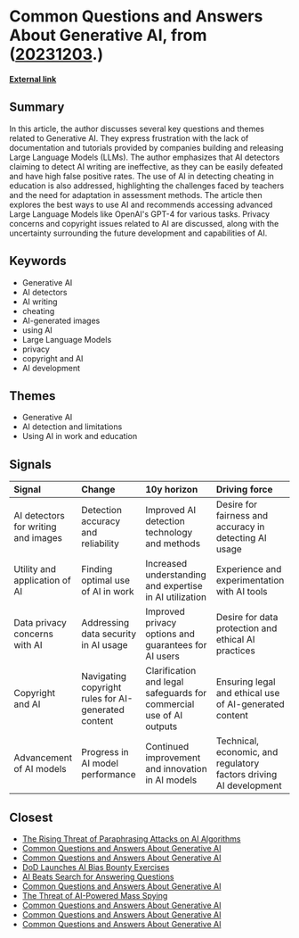 # __Common Questions and Answers About Generative AI__, from ([20231203](https://kghosh.substack.com/p/20231203).)

__[External link](https://www.oneusefulthing.org/p/what-people-ask-me-most-also-some?)__



## Summary

In this article, the author discusses several key questions and themes related to Generative AI. They express frustration with the lack of documentation and tutorials provided by companies building and releasing Large Language Models (LLMs). The author emphasizes that AI detectors claiming to detect AI writing are ineffective, as they can be easily defeated and have high false positive rates. The use of AI in detecting cheating in education is also addressed, highlighting the challenges faced by teachers and the need for adaptation in assessment methods. The article then explores the best ways to use AI and recommends accessing advanced Large Language Models like OpenAI's GPT-4 for various tasks. Privacy concerns and copyright issues related to AI are discussed, along with the uncertainty surrounding the future development and capabilities of AI.

## Keywords

* Generative AI
* AI detectors
* AI writing
* cheating
* AI-generated images
* using AI
* Large Language Models
* privacy
* copyright and AI
* AI development

## Themes

* Generative AI
* AI detection and limitations
* Using AI in work and education

## Signals

| Signal                              | Change                                              | 10y horizon                                                         | Driving force                                                      |
|:------------------------------------|:----------------------------------------------------|:--------------------------------------------------------------------|:-------------------------------------------------------------------|
| AI detectors for writing and images | Detection accuracy and reliability                  | Improved AI detection technology and methods                        | Desire for fairness and accuracy in detecting AI usage             |
| Utility and application of AI       | Finding optimal use of AI in work                   | Increased understanding and expertise in AI utilization             | Experience and experimentation with AI tools                       |
| Data privacy concerns with AI       | Addressing data security in AI usage                | Improved privacy options and guarantees for AI users                | Desire for data protection and ethical AI practices                |
| Copyright and AI                    | Navigating copyright rules for AI-generated content | Clarification and legal safeguards for commercial use of AI outputs | Ensuring legal and ethical use of AI-generated content             |
| Advancement of AI models            | Progress in AI model performance                    | Continued improvement and innovation in AI models                   | Technical, economic, and regulatory factors driving AI development |

## Closest

* [The Rising Threat of Paraphrasing Attacks on AI Algorithms](e1fbb09ec5e66a8a6d4eff2126eefb40)
* [Common Questions and Answers About Generative AI](1ef0f968ac542dcb76eef026bdb6791e)
* [Common Questions and Answers About Generative AI](1ef0f968ac542dcb76eef026bdb6791e)
* [DoD Launches AI Bias Bounty Exercises](012558fa97aeed65d7ca86de4a6c1cbd)
* [AI Beats Search for Answering Questions](b109d3163c90428c0a67504bd2878adf)
* [Common Questions and Answers About Generative AI](1ef0f968ac542dcb76eef026bdb6791e)
* [The Threat of AI-Powered Mass Spying](63d7953ba75cf8b2b87f70ff0775f6b3)
* [Common Questions and Answers About Generative AI](1ef0f968ac542dcb76eef026bdb6791e)
* [Common Questions and Answers About Generative AI](1ef0f968ac542dcb76eef026bdb6791e)
* [Common Questions and Answers About Generative AI](1ef0f968ac542dcb76eef026bdb6791e)